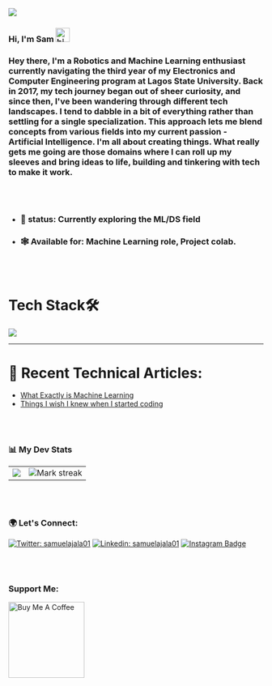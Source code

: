 <p>
<img src ="https://komarev.com/ghpvc/?username=samuelajala01&label=Visitors&color=blue&style=plastic"/>
</p>

### Hi, I'm Sam <img src="https://emoji.slack-edge.com/T02HBS55FCG/cool-doge/aa3c8fd9037a0604.gif" width="28" alt="hi">
<div>
 <h3>Hey there, I'm a Robotics and Machine Learning enthusiast currently navigating the third year of my Electronics and Computer Engineering program at Lagos State University. Back in 2017, my tech journey began out of sheer curiosity, and since then, I've been wandering through different tech landscapes. I tend to dabble in a bit of everything rather than settling for a single specialization. This approach lets me blend concepts from various fields into my current passion - Artificial Intelligence. I'm all about creating things. What really gets me going are those domains where I can roll up my sleeves and bring ideas to life, building and tinkering with tech to make it work.</h3>
</div>
<br>
<br>

- ### 🌱 status: Currently exploring the ML/DS field
- ### 🕸 Available for: Machine Learning role, Project colab.
<br>
<br>

# Tech Stack🛠

<p>
  <a href="https://skillicons.dev">
    <img src="https://skillicons.dev/icons?i=html,css,tailwind,js,react,nextjs,cpp,fastapi,nodejs,firebase,arduino,opencv,py,tensorflow,git,github,vercel,vscode,figma,vite&perline=8"/>
  </a>
</p>

****

# 📝 Recent Technical Articles: 
- [What Exactly is Machine Learning](https://samuelajala01.hashnode.dev/what-exactly-is-machine-learning)
- [Things I wish I knew when I started coding](https://samuelajala01.hashnode.dev/things-i-wish-i-knew-when-i-started-coding)

<br>
<br>

### 📊 My Dev Stats
<table align="center"><tr><td><img src="https://github-readme-stats.vercel.app/api?username=samuelajala01&theme=dark&show_icons=true&count_private=true" /></td><td><img title="🔥 Get streak stats for your profile at git.io/streak-stats" alt="Mark streak" src="https://github-readme-streak-stats.herokuapp.com/?user=samuelajala01&theme=dark&hide_border=true" /></td></tr></table>

<br>
<br>

### 🌍 Let's Connect: 

[![Twitter: samuelajala01](https://img.shields.io/twitter/follow/samuelajala01?style=social)](https://twitter.com/samuelajala01)
[![Linkedin: samuelajala01](https://img.shields.io/badge/-samuelajala01-blue?style=flat-square&logo=Linkedin&logoColor=white&link=https://www.linkedin.com/in/samuelajala01/)](https://www.linkedin.com/in/samuelajala01/)
[![Instagram Badge](https://img.shields.io/badge/-@cy63rx-e84393?style=flat&labelColor=e84393&logo=instagram&logoColor=white)](https://instagram.com/cy63rx)

<br><br>
  ### Support Me:
<a href="https://www.buymeacoffee.com/samuelajala01" target="_blank"><img src="https://cdn.buymeacoffee.com/buttons/v2/default-red.png" alt="Buy Me A Coffee" width="150" ></a>

  
